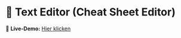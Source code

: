 # 📝 Text Editor (Cheat Sheet Editor)
🔗 **Live-Demo:** [Hier klicken](https://nathaniel32.github.io/Cheat-Sheet-Editor/)

